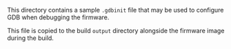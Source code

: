 This directory contains a sample `.gdbinit` file that may be used to configure
GDB when debugging the firmware.

This file is copied to the build `output` directory alongside the firmware
image during the build.
